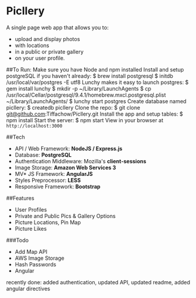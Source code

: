 # Picllery
A single page web app that allows you to: 
* upload and display photos 
* with locations 
* in a public or private gallery 
* on your user profile.

##To Run:
Make sure you have Node and npm installed
Install and setup postgreSQL if you haven't already:
    $ brew install postgresql
    $ initdb /usr/local/var/postgres -E utf8
Lunchy makes it easy to launch postgres:
    $ gem install lunchy
    $ mkdir -p ~/Library/LaunchAgents
    $ cp /usr/local/Cellar/postgresql/9.4.1/homebrew.mxcl.postgresql.plist ~/Library/LaunchAgents/
    $ lunchy start postgres
Create database named picllery:
    $ createdb picllery
Clone the repo:
    $ git clone git@github.com:Tiffachow/Picllery.git
Install the app and setup tables:
    $ npm install
Start the server:
    $ npm start
View in your browser at `http://localhost:3000`

##Tech
* API / Web Framework: **NodeJS / Express.js**
* Database: **PostgreSQL**
* Authentication Middleware: Mozilla's **client-sessions**
* Image Storage: **Amazon Web Services 3**
* MV\* JS Framework: **AngularJS**
* Styles Preprocessor: **LESS**
* Responsive Framework: **Bootstrap**

##Features
* User Profiles
* Private and Public Pics & Gallery Options
* Picture Locations, Pin Map
* Picture Likes

###Todo
* Add Map API
* AWS Image Storage
* Hash Passwords
* Angular 

recently done: added authentication, updated API, updated readme, added angular directives

